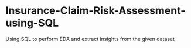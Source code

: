 # Insurance-Claim-Risk-Assessment-using-SQL
Using SQL to perform EDA and extract insights from the given dataset
